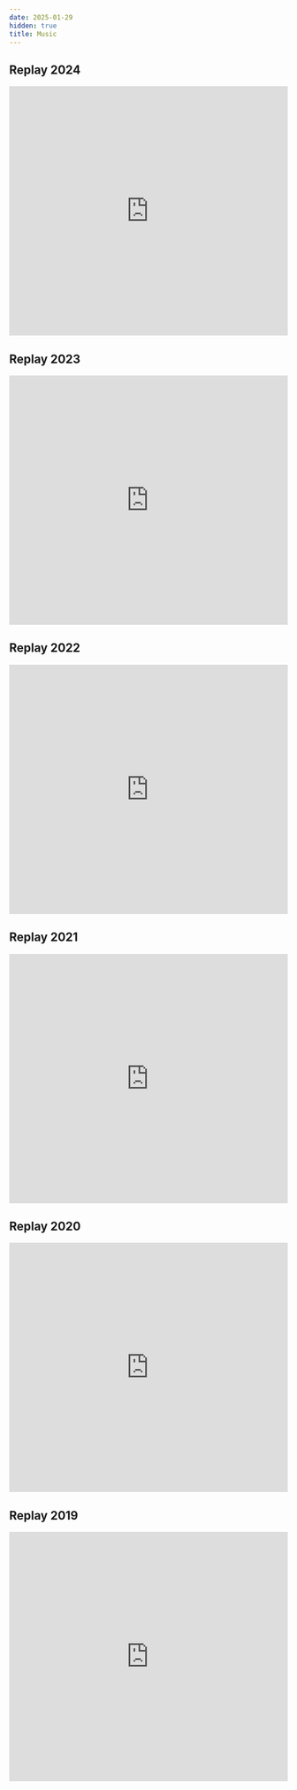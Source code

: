 ```yaml
---
date: 2025-01-29
hidden: true
title: Music
---
```


## Replay 2024

<div class="amembed">
  <iframe
    allow="autoplay *; encrypted-media *;"
    frameborder="0"
    height="450"
    style="width:100%;max-width:660px;overflow:hidden;background:transparent;"
    sandbox="allow-forms allow-popups allow-same-origin allow-scripts allow-storage-access-by-user-activation allow-top-navigation-by-user-activation"
    src="https://embed.music.apple.com/us/playlist/replay-2024/pl.rp-Qw28IR49p6L9?theme=dark"
  >
  </iframe>
</div>

## Replay 2023

<div class="amembed">
  <iframe
    allow="autoplay *; encrypted-media *;"
    frameborder="0"
    height="450"
    style="width:100%;max-width:660px;overflow:hidden;background:transparent;"
    sandbox="allow-forms allow-popups allow-same-origin allow-scripts allow-storage-access-by-user-activation allow-top-navigation-by-user-activation"
    src="https://embed.music.apple.com/us/playlist/replay-2023/pl.rp-kDD5sw7OVLjO?theme=dark"
  >
  </iframe>
</div>

## Replay 2022

<div class="amembed">
  <iframe
    allow="autoplay *; encrypted-media *;"
    frameborder="0"
    height="450"
    style="width:100%;max-width:660px;overflow:hidden;background:transparent;"
    sandbox="allow-forms allow-popups allow-same-origin allow-scripts allow-storage-access-by-user-activation allow-top-navigation-by-user-activation"
    src="https://embed.music.apple.com/us/playlist/replay-2022/pl.rp-ARRGuMBVNgnV?theme=dark"
  >
  </iframe>
</div>

## Replay 2021

<div class="amembed">
  <iframe
    allow="autoplay *; encrypted-media *;"
    frameborder="0"
    height="450"
    style="width:100%;max-width:660px;overflow:hidden;background:transparent;"
    sandbox="allow-forms allow-popups allow-same-origin allow-scripts allow-storage-access-by-user-activation allow-top-navigation-by-user-activation"
    src="https://embed.music.apple.com/us/playlist/replay-2021/pl.rp-6xxXT6BJVZdJ?theme=dark"
  >
  </iframe>
</div>

## Replay 2020

<div class="amembed">
  <iframe
    allow="autoplay *; encrypted-media *;"
    frameborder="0"
    height="450"
    style="width:100%;max-width:660px;overflow:hidden;background:transparent;"
    sandbox="allow-forms allow-popups allow-same-origin allow-scripts allow-storage-access-by-user-activation allow-top-navigation-by-user-activation"
    src="https://embed.music.apple.com/us/playlist/replay-2020/pl.rp-1kk4hE6B9wDB?theme=dark"
  >
  </iframe>
</div>

## Replay 2019

<div class="amembed">
  <iframe
    allow="autoplay *; encrypted-media *;"
    frameborder="0"
    height="450"
    style="width:100%;max-width:660px;overflow:hidden;background:transparent;"
    sandbox="allow-forms allow-popups allow-same-origin allow-scripts allow-storage-access-by-user-activation allow-top-navigation-by-user-activation"
    src="https://embed.music.apple.com/us/playlist/replay-2019/pl.rp-gQQyiz3gnDyg?theme=dark"
  >
  </iframe>
</div>
